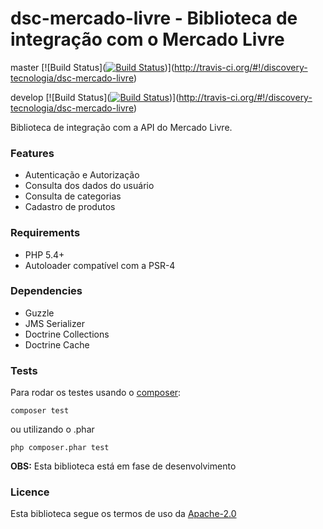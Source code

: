 # dsc-mercado-livre - Biblioteca de integração com o Mercado Livre

master
[![Build Status]([![Build Status](https://api.travis-ci.org/discovery-tecnologia/dsc-mercado-livre.png?branch=master)](http://travis-ci.org/#!/discovery-tecnologia/dsc-mercado-livre))](http://travis-ci.org/#!/discovery-tecnologia/dsc-mercado-livre)

develop
[![Build Status]([![Build Status](https://api.travis-ci.org/discovery-tecnologia/dsc-mercado-livre.png?branch=develop)](http://travis-ci.org/#!/discovery-tecnologia/dsc-mercado-livre))](http://travis-ci.org/#!/discovery-tecnologia/dsc-mercado-livre)

Biblioteca de integração com a API do Mercado Livre.

### Features

- Autenticação e Autorização
- Consulta dos dados do usuário
- Consulta de categorias
- Cadastro de produtos

### Requirements

- PHP 5.4+
- Autoloader compatível com a PSR-4

### Dependencies

- Guzzle
- JMS Serializer
- Doctrine Collections
- Doctrine Cache

### Tests
Para rodar os testes usando o [composer](https://getcomposer.org/download/):
```composer
composer test
```
ou utilizando o .phar
```composer
php composer.phar test
```

**OBS:** Esta biblioteca está em fase de desenvolvimento

### Licence

Esta biblioteca segue os termos de uso da [Apache-2.0](https://github.com/discovery-tecnologia/dsc-mercado-livre/blob/master/LICENSE)
